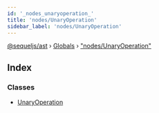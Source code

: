 ```yaml
---
id: '_nodes_unaryoperation_'
title: 'nodes/UnaryOperation'
sidebar_label: 'nodes/UnaryOperation'
---
```


[@sequeljs/ast](../index.md) › [Globals](../globals.md) ›
["nodes/UnaryOperation"](_nodes_unaryoperation_.md)

## Index

### Classes

- [UnaryOperation](../classes/_nodes_unaryoperation_.unaryoperation.md)

